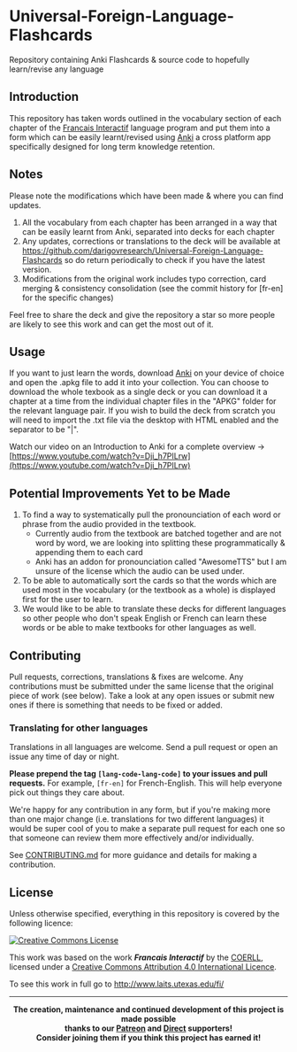# Universal-Foreign-Language-Flashcards
Repository containing Anki Flashcards &amp; source code to hopefully learn/revise any language

## Introduction
This repository has taken words outlined in the vocabulary section of each chapter of the [Francais Interactif](http://www.laits.utexas.edu/fi/) language program and put them into a form which can be easily learnt/revised using <a href="https://apps.ankiweb.net/">Anki</a> a cross platform app specifically designed for long term knowledge retention.

## Notes
Please note the modifications which have been made & where you can find updates.
1. All the vocabulary from each chapter has been arranged in a way that can be easily learnt from Anki, separated into decks for each chapter
2. Any updates, corrections or translations to the deck will be available at <a href="https://github.com/darigovresearch/Universal-Foreign-Language-Flashcards">https://github.com/darigovresearch/Universal-Foreign-Language-Flashcards</a> so do return periodically to check if you have the latest version.
3. Modifications from the original work includes typo correction, card merging & consistency consolidation (see the commit history for [fr-en] for the specific changes)

Feel free to share the deck and give the repository a star so more people are likely to see this work and can get the most out of it.

## Usage
If you want to just learn the words, download <a href="https://apps.ankiweb.net/">Anki</a> on your device of choice and open the .apkg file to add it into your collection. You can choose to download the whole texbook as a single deck or you can download it a chapter at a time from the individual chapter files in the "APKG" folder for the relevant language pair. If you wish to build the deck from scratch you will need to import the .txt file via the desktop with HTML enabled and the separator to be "|".

Watch our video on an Introduction to Anki for a complete overview -> [https://www.youtube.com/watch?v=Dji_h7PILrw](https://www.youtube.com/watch?v=Dji_h7PILrw)

## Potential Improvements Yet to be Made
1. To find a way to systematically pull the pronounciation of each word or phrase from the audio provided in the textbook.
    - Currently audio from the textbook are batched together and are not word by word, we are looking into splitting these programmatically & appending them to each card
    - Anki has an addon for pronounciation called "AwesomeTTS" but I am unsure of the license which the audio can be used under.
2. To be able to automatically sort the cards so that the words which are used most in the vocabulary (or the textbook as a whole) is displayed first for the user to learn.
3. We would like to be able to translate these decks for different languages so other people who don't speak English or French can learn these words or be able to make textbooks for other languages as well.

## Contributing
Pull requests, corrections, translations & fixes are welcome. Any contributions must be submitted under the same license that the original piece of work (see below). Take a look at any open issues or submit new ones if there is something that needs to be fixed or added.

### Translating for other languages
Translations in all languages are welcome. Send a pull request or open an issue any time of day or night.

**Please prepend the tag `[lang-code-lang-code]` to your issues and pull requests.** For example, `[fr-en]` for French-English. This will help everyone pick out things they care about.

We're happy for any contribution in any form, but if you're making more than one major change (i.e. translations for two different languages) it would be super cool of you to make a separate pull request for each one so that someone can review them more effectively and/or individually.

See [CONTRIBUTING.md](CONTRIBUTING.md) for more guidance and details for making a contribution.

## License
Unless otherwise specified, everything in this repository is covered by the following licence:

[![Creative Commons License](https://licensebuttons.net/l/by/4.0/88x31.png)](https://creativecommons.org/licenses/by/4.0/)

This work was based on the work ***Francais Interactif*** by the [COERLL](http://www.laits.utexas.edu/fi/), licensed under a [Creative Commons Attribution 4.0 International Licence](https://creativecommons.org/licenses/by/4.0/).

To see this work in full go to http://www.laits.utexas.edu/fi/

----

<b>
<div align="center">
    The creation, maintenance and continued development of this project is made possible
    <br>
    thanks to our <a href="http://patreon.com/darigovresearch">Patreon</a> and <a href="https://www.darigovresearch.com/donate">Direct</a> supporters!
    <br>
    Consider joining them if you think this project has earned it!
</div>
</b>
